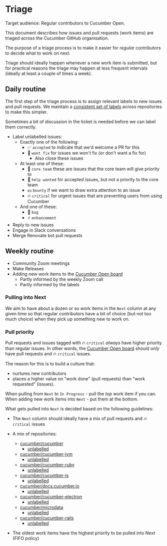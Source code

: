 # Triage

Target audience: Regular contributors to Cucumber Open.

This document describes how issues and pull requests (work items) are triaged across
the Cucumber GitHub organisation.

The purpose of a triage process is to make it easier for *regular* contributors
to decide what to work on next.

Triage should ideally happen whenever a new work item is submitted, but for practical
reasons the triage may happen at less frequent intervals (ideally at least a couple of
times a week).

## Daily routine

The first step of the triage process is to assign relevant labels to new issues and
pull requests. We maintain a [consistent set of labels](https://github.com/cucumber/cucumber/pull/1326)
across repositories to make this simpler.

Sometimes a bit of discussion in the ticket is needed before we can label them correctly.

* Label unlabelled issues:
  * Exactly one of the following:
    * :white_check_mark: `accepted` to indicate that we'd welcome a PR for this
    * :no_good: `wont fix` for issues we won't fix (or don't want a fix for)
      * Also close these issues
  * At least one of these:
    * :cucumber: `core team` these are issues that the core team will give priority to
    * :pray: `help wanted` for accepted issues, but not a priority to the core team
    * :dollar: `bounty` if we want to draw extra attention to an issue
    * :fire: `critical` for urgent issues that are preventing users from using Cucumber
  * And one of these:
    * :bug: `bug`
    * :zap: `enhancement`
* Reply to new issues
* Engage in Slack conversations
* Merge Renovate bot pull requests

## Weekly routine

* Community Zoom meetings
* Make Releases
* Adding new work items to the [Cucumber Open board]
  * Partly informed by the weekly Zoom call
  * Partly informed by the labels

### Pulling into Next

We aim to have about a dozen or so work items in the `Next` column at any given time
so that regular contributors have a bit of choice (but not too much choice) when they
pick up something new to work on.

### Pull priority

Pull requests and issues tagged with :fire: `critical` *always* have higher priority than regular issues.
In other words, the [Cucumber Open board] should *only* have pull requests and :fire: `critical` issues.

The reason for this is to build a culture that:
* nurtures new contributors
* places a higher value on "work done" (pull requests) than "work requested" (issues).

When pulling from `Next` to `In Progress` - pull the *top* work item if you can.
When adding new work items into `Next` - put them at the bottom.

What gets pulled into `Next` is decided based on the following guidelines:

* The `Next` column should ideally have a mix of pull requests and :fire: `critical` issues
* A mix of repositories:
  * [cucumber/cucumber](https://github.com/cucumber/cucumber/issues?q=is%3Aopen+sort%3Acreated-asc)
    * [unlabelled](https://github.com/cucumber/cucumber/issues?q=is%3Aopen+sort%3Acreated-asc+no%3Alabel)
  * [cucumber/cucumber-jvm](https://github.com/cucumber/cucumber-jvm/issues?q=is%3Aopen+sort%3Acreated-asc)
    * [unlabelled](https://github.com/cucumber/cucumber-jvm/issues?q=is%3Aopen+sort%3Acreated-asc+no%3A)
  * [cucumber/cucumber-ruby](https://github.com/cucumber/cucumber-ruby/issues?q=is%3Aopen+sort%3Acreated-asc)
    * [unlabelled](https://github.com/cucumber/cucumber-ruby/issues?q=is%3Aopen+sort%3Acreated-asc+no%3A)
  * [cucumber/cucumber-js](https://github.com/cucumber/cucumber-js/issues?q=is%3Aopen+sort%3Acreated-asc)
    * [unlabelled](https://github.com/cucumber/cucumber-js/issues?q=is%3Aopen+sort%3Acreated-asc+no%3A)
  * [cucumber/docs.cucumber.io](https://github.com/cucumber/docs.cucumber.io/issues?q=is%3Aopen+sort%3Acreated-asc)
    * [unlabelled](https://github.com/cucumber/docs.cucumber.io/issues?q=is%3Aopen+sort%3Acreated-asc+no%3A)
  * [cucumber/cucumber-electron](https://github.com/cucumber/cucumber-electron/issues?q=is%3Aopen+sort%3Acreated-asc)
    * [unlabelled](https://github.com/cucumber/cucumber-electron/issues?q=is%3Aopen+sort%3Acreated-asc+no%3A)
  * [cucumber/microdata](https://github.com/cucumber/microdata/issues?q=is%3Aopen+sort%3Acreated-asc)
    * [unlabelled](https://github.com/cucumber/microdata/issues?q=is%3Aopen+sort%3Acreated-asc+no%3A)
  * [cucumber/cucumber-rails](https://github.com/cucumber/cucumber-rails/issues?q=is%3Aopen+sort%3Acreated-asc)
    * [unlabelled](https://github.com/cucumber/cucumber-rails/issues?q=is%3Aopen+sort%3Acreated-asc+no%3A)

* The oldest work items have the highest priority to be pulled into Next (FIFO policy)

<!-- links -->
[Cucumber Open board]: https://github.com/orgs/cucumber/projects/8
